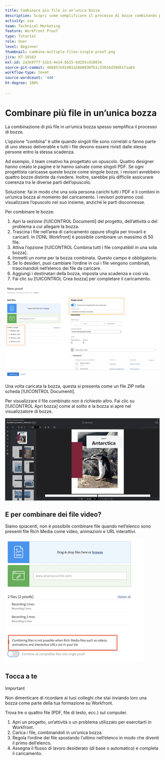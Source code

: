 ```yaml
---
title: Combinare più file in un’unica bozza
description: Scopri come semplificare il processo di bozze combinando più file in un’unica bozza in [!DNL  Workfront].
activity: use
team: Technical Marketing
feature: Workfront Proof
type: Tutorial
role: User
level: Beginner
thumbnail: combine-multiple-files-single-proof.png
jira: KT-10163
exl-id: 2a3e97f7-51b3-4e14-bb15-6d255cd18034
source-git-commit: 466857e92481a28b8030fb1c33016d39d61faa64
workflow-type: tm+mt
source-wordcount: '446'
ht-degree: 100%

---
```


# Combinare più file in un’unica bozza

La combinazione di più file in un’unica bozza spesso semplifica il processo di bozze.

L’opzione “combina” è utile quando singoli file sono correlati o fanno parte di uno stesso deliverable e tutti i file devono essere rivisti dalle stesse persone entro la stessa scadenza.

Ad esempio, il team creativo ha progettato un opuscolo. Quattro designer hanno creato le pagine e le hanno salvate come singoli PDF. Se ogni progettista caricasse queste bozze come singole bozze, i revisori avrebbero quattro bozze distinte da rivedere. Inoltre, sarebbe più difficile assicurare coerenza tra le diverse parti dell’opuscolo.

Soluzione: fai in modo che una sola persona carichi tutti i PDF e li combini in un’unica bozza al momento del caricamento. I revisori potranno così visualizzare l’opuscolo nel suo insieme, anziché le parti disconnesse.

Per combinare le bozze:

1. Apri la sezione [!UICONTROL Documenti] del progetto, dell’attività o del problema a cui allegare la bozza.
2. Trascina i file nell’area di caricamento oppure sfoglia per trovarli e caricarli. In [!DNL Workfront] è possibile combinare un massimo di 50 file.
3. Attiva l’opzione [!UICONTROL Combina tutti i file compatibili in una sola bozza].
4. Immetti un nome per la bozza combinata. Questo campo è obbligatorio.
5. Se lo desideri, puoi cambiare l’ordine in cui i file vengono combinati, trascinandoli nell’elenco dei file da caricare.
6. Aggiungi i destinatari della bozza, imposta una scadenza e così via.
7. Fai clic su [!UICONTROL Crea bozza] per completare il caricamento.

![Immagine della finestra [!UICONTROL Nuova bozza] con l’elenco dei file caricati e le sezioni [!UICONTROL Bozza singola] evidenziate.](assets/combine-proofs.png)

Una volta caricata la bozza, questa si presenta come un file ZIP nella scheda [!UICONTROL Documenti].

Per visualizzare il file combinato non è richiesto altro. Fai clic su [!UICONTROL Apri bozza] come al solito e la bozza si apre nel visualizzatore di bozze.

![Immagine del visualizzatore di bozze con una bozza multipagina visibile.](assets/combine-proofs-2.png)

## E per combinare dei file video?

Siamo spiacenti, non è possibile combinare file quando nell’elenco sono presenti file Rich Media come video, animazioni e URL interattivi.

![Immagine del messaggio di errore che indica che non è possibile combinare file video.](assets/combine-proofs-error.png)


## Tocca a te

>[!IMPORTANT]
>
>Non dimenticare di ricordare ai tuoi colleghi che stai inviando loro una bozza come parte della tua formazione su Workfront.


Trova tre o quattro file (PDF, file di testo, ecc.) sul computer.

1. Apri un progetto, un’attività o un problema utilizzato per esercitarti in Workfront.
1. Carica i file, combinandoli in un’unica bozza.
1. Regola l’ordine dei file spostando l’ultimo nell’elenco in modo che diventi il primo dell’elenco.
1. Assegna il flusso di lavoro desiderato (di base o automatico) e completa il caricamento.



<!--
##Learn more
* Create a multi-page proof
-->
